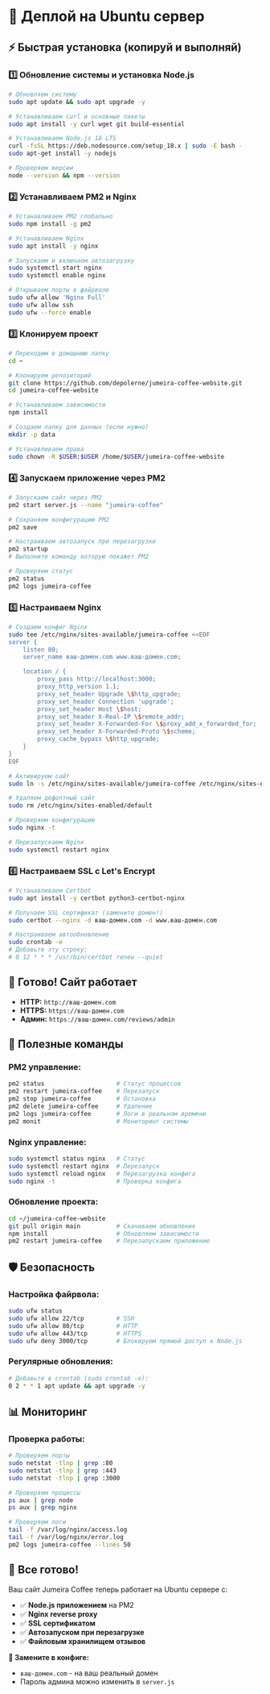 # 🚀 Деплой на Ubuntu сервер

## ⚡ Быстрая установка (копируй и выполняй)

### 1️⃣ Обновление системы и установка Node.js
```bash
# Обновляем систему
sudo apt update && sudo apt upgrade -y

# Устанавливаем curl и основные пакеты
sudo apt install -y curl wget git build-essential

# Устанавливаем Node.js 18 LTS
curl -fsSL https://deb.nodesource.com/setup_18.x | sudo -E bash -
sudo apt-get install -y nodejs

# Проверяем версии
node --version && npm --version
```

### 2️⃣ Устанавливаем PM2 и Nginx
```bash
# Устанавливаем PM2 глобально
sudo npm install -g pm2

# Устанавливаем Nginx
sudo apt install -y nginx

# Запускаем и включаем автозагрузку
sudo systemctl start nginx
sudo systemctl enable nginx

# Открываем порты в файрволе
sudo ufw allow 'Nginx Full'
sudo ufw allow ssh
sudo ufw --force enable
```

### 3️⃣ Клонируем проект
```bash
# Переходим в домашнюю папку
cd ~

# Клонируем репозиторий  
git clone https://github.com/depolerne/jumeira-coffee-website.git
cd jumeira-coffee-website

# Устанавливаем зависимости
npm install

# Создаем папку для данных (если нужно)
mkdir -p data

# Устанавливаем права
sudo chown -R $USER:$USER /home/$USER/jumeira-coffee-website
```

### 4️⃣ Запускаем приложение через PM2
```bash
# Запускаем сайт через PM2
pm2 start server.js --name "jumeira-coffee"

# Сохраняем конфигурацию PM2
pm2 save

# Настраиваем автозапуск при перезагрузке
pm2 startup
# Выполните команду которую покажет PM2

# Проверяем статус
pm2 status
pm2 logs jumeira-coffee
```

### 5️⃣ Настраиваем Nginx
```bash
# Создаем конфиг Nginx
sudo tee /etc/nginx/sites-available/jumeira-coffee <<EOF
server {
    listen 80;
    server_name ваш-домен.com www.ваш-домен.com;

    location / {
        proxy_pass http://localhost:3000;
        proxy_http_version 1.1;
        proxy_set_header Upgrade \$http_upgrade;
        proxy_set_header Connection 'upgrade';
        proxy_set_header Host \$host;
        proxy_set_header X-Real-IP \$remote_addr;
        proxy_set_header X-Forwarded-For \$proxy_add_x_forwarded_for;
        proxy_set_header X-Forwarded-Proto \$scheme;
        proxy_cache_bypass \$http_upgrade;
    }
}
EOF

# Активируем сайт
sudo ln -s /etc/nginx/sites-available/jumeira-coffee /etc/nginx/sites-enabled/

# Удаляем дефолтный сайт
sudo rm /etc/nginx/sites-enabled/default

# Проверяем конфигурацию
sudo nginx -t

# Перезапускаем Nginx
sudo systemctl restart nginx
```

### 6️⃣ Настраиваем SSL с Let's Encrypt
```bash
# Устанавливаем Certbot
sudo apt install -y certbot python3-certbot-nginx

# Получаем SSL сертификат (замените домен!)
sudo certbot --nginx -d ваш-домен.com -d www.ваш-домен.com

# Настраиваем автообновление
sudo crontab -e
# Добавьте эту строку:
# 0 12 * * * /usr/bin/certbot renew --quiet
```

## 🎯 Готово! Сайт работает

- **HTTP:** `http://ваш-домен.com`
- **HTTPS:** `https://ваш-домен.com` 
- **Админ:** `https://ваш-домен.com/reviews/admin`

## 🔧 Полезные команды

### PM2 управление:
```bash
pm2 status                    # Статус процессов
pm2 restart jumeira-coffee    # Перезапуск
pm2 stop jumeira-coffee       # Остановка
pm2 delete jumeira-coffee     # Удаление
pm2 logs jumeira-coffee       # Логи в реальном времени
pm2 monit                     # Мониторинг системы
```

### Nginx управление:
```bash
sudo systemctl status nginx   # Статус
sudo systemctl restart nginx  # Перезапуск
sudo systemctl reload nginx   # Перезагрузка конфига
sudo nginx -t                 # Проверка конфига
```

### Обновление проекта:
```bash
cd ~/jumeira-coffee-website
git pull origin main          # Скачиваем обновления
npm install                   # Обновляем зависимости
pm2 restart jumeira-coffee    # Перезапускаем приложение
```

## 🛡️ Безопасность

### Настройка файрвола:
```bash
sudo ufw status
sudo ufw allow 22/tcp         # SSH
sudo ufw allow 80/tcp         # HTTP
sudo ufw allow 443/tcp        # HTTPS
sudo ufw deny 3000/tcp        # Блокируем прямой доступ к Node.js
```

### Регулярные обновления:
```bash
# Добавьте в crontab (sudo crontab -e):
0 2 * * 1 apt update && apt upgrade -y
```

## 📊 Мониторинг

### Проверка работы:
```bash
# Проверяем порты
sudo netstat -tlnp | grep :80
sudo netstat -tlnp | grep :443
sudo netstat -tlnp | grep :3000

# Проверяем процессы
ps aux | grep node
ps aux | grep nginx

# Проверяем логи
tail -f /var/log/nginx/access.log
tail -f /var/log/nginx/error.log
pm2 logs jumeira-coffee --lines 50
```

## 🎉 Все готово!

Ваш сайт Jumeira Coffee теперь работает на Ubuntu сервере с:
- ✅ **Node.js приложением** на PM2
- ✅ **Nginx reverse proxy** 
- ✅ **SSL сертификатом**
- ✅ **Автозапуском при перезагрузке**
- ✅ **Файловым хранилищем отзывов**

**🔧 Замените в конфиге:**
- `ваш-домен.com` - на ваш реальный домен
- Пароль админа можно изменить в `server.js` 